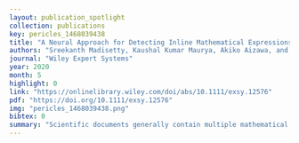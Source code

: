 ```yaml
---
layout: publication_spotlight
collection: publications
key: pericles_1468039438
title: "A Neural Approach for Detecting Inline Mathematical Expressions from Scientific Documents"
authors: "Sreekanth Madisetty, Kaushal Kumar Maurya, Akiko Aizawa, and Maunendra Sankar Desarkar,"
journal: "Wiley Expert Systems"
year: 2020
month: 5
highlight: 0
link: "https://onlinelibrary.wiley.com/doi/abs/10.1111/exsy.12576"
pdf: "https://doi.org/10.1111/exsy.12576"
img: "pericles_1468039438.png"
bibtex: 0
summary: "Scientific documents generally contain multiple mathematical expressions in them. Detecting inline mathematical expressions are one of the most important and challenging tasks in scientific text mining. Recent works that detect inline mathematical expressions in scientific documents have looked at the problem from an image processing perspective. There is little work that has targeted the problem from NLP perspective. Towards this, we define a few features and applied Conditional Random Fields (CRF) to detect inline mathematical expressions in scientific documents. Apart from this feature based approach, we also propose a hybrid algorithm that combines Bidirectional Long Short Term Memory networks (Bi-LSTM) and feature-based approach for this task. Experimental results suggest that this proposed hybrid method outperforms several baselines in the literature and also individual methods in the hybrid approach."
---
```


